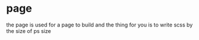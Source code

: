 # page
the page is used for a page to build and the thing for you is to write scss by the size of ps size
